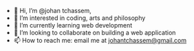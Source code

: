 - 👋 Hi, I’m @johan tchassem,
- 👀 I’m interested in coding, arts and philosophy
- 🌱 I’m currently learning web development
- 💞️ I’m looking to collaborate on building a web application
- 📫 How to reach me: email me at johantchassem@gmail.com

<!---
johan237/johan237 is a ✨ special ✨ repository because its `README.md` (this file) appears on your GitHub profile.
You can click the Preview link to take a look at your changes.
--->
